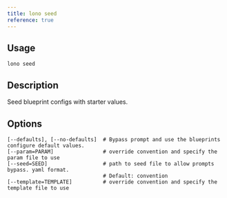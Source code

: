 ```yaml
---
title: lono seed
reference: true
---
```


## Usage

    lono seed

## Description

Seed blueprint configs with starter values.


## Options

```
[--defaults], [--no-defaults]  # Bypass prompt and use the blueprints configure default values.
[--param=PARAM]                # override convention and specify the param file to use
[--seed=SEED]                  # path to seed file to allow prompts bypass. yaml format.
                               # Default: convention
[--template=TEMPLATE]          # override convention and specify the template file to use
```
